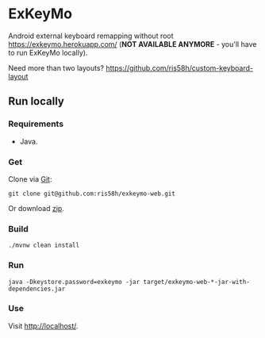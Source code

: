 # ExKeyMo
Android external keyboard remapping without root https://exkeymo.herokuapp.com/ (**NOT AVAILABLE ANYMORE** - you'll have to run ExKeyMo locally).

Need more than two layouts? https://github.com/ris58h/custom-keyboard-layout

## Run locally

### Requirements
- Java.

### Get
Clone via [Git](https://git-scm.com/):
```
git clone git@github.com:ris58h/exkeymo-web.git
```
Or download [zip](https://github.com/ris58h/exkeymo-web/archive/refs/heads/master.zip).

### Build
```
./mvnw clean install
```

### Run
```
java -Dkeystore.password=exkeymo -jar target/exkeymo-web-*-jar-with-dependencies.jar
```

### Use
Visit [http://localhost/](http://localhost/).
